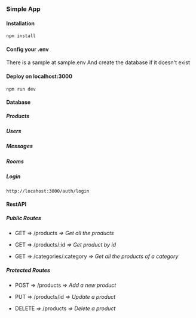 ### Simple App

#### Installation
    npm install

#### Config your .env
There is a sample at sample.env
And create the database if it doesn't exist

#### Deploy on localhost:3000
    npm run dev

#### Database
##### Products
##### Users
##### Messages
##### Rooms

##### Login
    http://locahost:3000/auth/login


#### RestAPI
##### Public Routes
* GET => /products             *=> Get all the products*

* GET => /products/:id         *=> Get product by id*

* GET => /categories/:category *=> Get all the products of a category*

##### Protected Routes
* POST => /products            *=> Add a new product*

* PUT => /products/id          *=> Update a product*

* DELETE => /products          *=> Delete a product*

